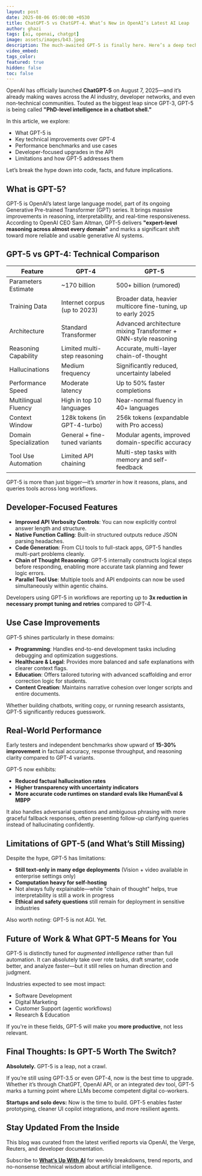 ```yaml
---
layout: post
date: 2025-08-06 05:00:00 +0530
title: ChatGPT-5 vs ChatGPT-4. What’s New in OpenAI’s Latest AI Leap
author: ghazi
tags: [ai, openai, chatgpt]
image: assets/images/b43.jpeg
description: The much-awaited GPT-5 is finally here. Here’s a deep technical dive into what's changed, what's improved, and what GPT-5 means for developers, tech workers, and AI enthusiasts.
video_embed: 
tags_color: 
featured: true
hidden: false
toc: false
---
```


OpenAI has officially launched **ChatGPT-5** on August 7, 2025—and it’s already making waves across the AI industry, developer networks, and even non-technical communities. Touted as the biggest leap since GPT-3, GPT-5 is being called **"PhD-level intelligence in a chatbot shell."**

In this article, we explore:
- What GPT-5 is
- Key technical improvements over GPT-4
- Performance benchmarks and use cases
- Developer-focused upgrades in the API
- Limitations and how GPT-5 addresses them

Let’s break the hype down into code, facts, and future implications.


## What is GPT-5?

GPT-5 is OpenAI’s latest large language model, part of its ongoing Generative Pre-trained Transformer (GPT) series. It brings massive improvements in reasoning, interpretability, and real-time responsiveness. According to OpenAI CEO Sam Altman, GPT-5 delivers **"expert-level reasoning across almost every domain"** and marks a significant shift toward more reliable and usable generative AI systems.


## GPT-5 vs GPT-4: Technical Comparison

| Feature                     | GPT-4                         | GPT-5                                                           |
|-----------------------------|-------------------------------|------------------------------------------------------------------|
| Parameters Estimate         | ~170 billion                  | 500+ billion (rumored)                                           |
| Training Data               | Internet corpus (up to 2023)  | Broader data, heavier multicore fine-tuning, up to early 2025   |
| Architecture                | Standard Transformer          | Advanced architecture mixing Transformer + GNN-style reasoning |
| Reasoning Capability        | Limited multi-step reasoning  | Accurate, multi-layer chain-of-thought                          |
| Hallucinations              | Medium frequency              | Significantly reduced, uncertainty labeled                      |
| Performance Speed           | Moderate latency              | Up to 50% faster completions                                    |
| Multilingual Fluency        | High in top 10 languages      | Near-normal fluency in 40+ languages                            |
| Context Window              | 128k tokens (in GPT-4-turbo) | 256k tokens (expandable with Pro access)                        |
| Domain Specialization       | General + fine-tuned variants | Modular agents, improved domain-specific accuracy               |
| Tool Use Automation         | Limited API chaining          | Multi-step tasks with memory and self-feedback                  |

GPT-5 is more than just bigger—it’s _smarter_ in how it reasons, plans, and queries tools across long workflows.


## Developer-Focused Features

- **Improved API Verbosity Controls**: You can now explicitly control answer length and structure.
- **Native Function Calling**: Built-in structured outputs reduce JSON parsing headaches.
- **Code Generation**: From CLI tools to full-stack apps, GPT-5 handles multi-part problems cleanly.
- **Chain of Thought Reasoning**: GPT-5 internally constructs logical steps before responding, enabling more accurate task planning and fewer logic errors.
- **Parallel Tool Use**: Multiple tools and API endpoints can now be used simultaneously within agentic chains.

Developers using GPT-5 in workflows are reporting up to **3x reduction in necessary prompt tuning and retries** compared to GPT-4.


## Use Case Improvements

GPT-5 shines particularly in these domains:

- **Programming**: Handles end-to-end development tasks including debugging and optimization suggestions.
- **Healthcare & Legal**: Provides more balanced and safe explanations with clearer context flags.
- **Education**: Offers tailored tutoring with advanced scaffolding and error correction logic for students.
- **Content Creation**: Maintains narrative cohesion over longer scripts and entire documents.

Whether building chatbots, writing copy, or running research assistants, GPT-5 significantly reduces guesswork.


## Real-World Performance

Early testers and independent benchmarks show upward of **15-30% improvement** in factual accuracy, response throughput, and reasoning clarity compared to GPT-4 variants.

GPT-5 now exhibits:
- **Reduced factual hallucination rates**
- **Higher transparency with uncertainty indicators**
- **More accurate code runtimes on standard evals like HumanEval & MBPP**

It also handles adversarial questions and ambiguous phrasing with more graceful fallback responses, often presenting follow-up clarifying queries instead of hallucinating confidently.


## Limitations of GPT-5 (and What’s Still Missing)

Despite the hype, GPT-5 has limitations:

- **Still text-only in many edge deployments** (Vision + video available in enterprise settings only)
- **Computation heavy for self-hosting**
- Not always fully explainable—while "chain of thought" helps, true interpretability is still a work in progress
- **Ethical and safety questions** still remain for deployment in sensitive industries

Also worth noting: GPT-5 is not AGI. Yet.


## Future of Work & What GPT-5 Means for You

GPT-5 is distinctly tuned for *augmented intelligence* rather than full automation. It can absolutely take over rote tasks, draft smarter, code better, and analyze faster—but it still relies on human direction and judgment.

Industries expected to see most impact:
- Software Development
- Digital Marketing
- Customer Support (agentic workflows)
- Research & Education

If you're in these fields, GPT-5 will make you **more productive**, not less relevant.


## Final Thoughts: Is GPT-5 Worth The Switch?

**Absolutely.** GPT-5 is a leap, not a crawl.

If you’re still using GPT-3.5 or even GPT-4, now is the best time to upgrade. Whether it’s through ChatGPT, OpenAI API, or an integrated dev tool, GPT-5 marks a turning point where LLMs become competent digital co-workers.

**Startups and solo devs:** Now is the time to build. GPT-5 enables faster prototyping, cleaner UI copilot integrations, and more resilient agents.


## Stay Updated From the Inside

This blog was curated from the latest verified reports via OpenAI, the Verge, Reuters, and developer documentation.

Subscribe to [**What’s Up With AI**](https://www.linkedin.com/newsletters/7164151096125407232/) for weekly breakdowns, trend reports, and no-nonsense technical wisdom about artificial intelligence.